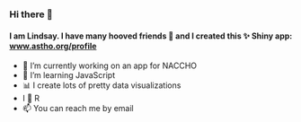 ### Hi there 👋

#### I am Lindsay. I have many hooved friends 🦄 and I created this ✨ Shiny app: www.astho.org/profile

- 🔭 I’m currently working on an app for NACCHO
- 🌱 I’m learning JavaScript
- 📊 I create lots of pretty data visualizations
- I 💜 R
- 📫 You can reach me by email
